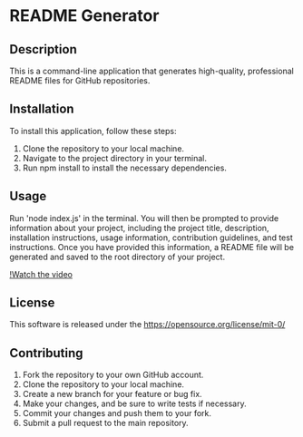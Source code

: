 # README Generator

  ## Description

  This is a command-line application that generates high-quality, professional README files for GitHub repositories. 

  ## Installation

  To install this application, follow these steps: 
  
  1. Clone the repository to your local machine. 
  2. Navigate to the project directory in your terminal. 
  3. Run npm install to install the necessary dependencies. 

  ## Usage

  Run 'node index.js' in the terminal. You will then be prompted to provide information about your project, including the project title, description, installation instructions, usage information, contribution guidelines, and test instructions. Once you have provided this information, a README file will be generated and saved to the root directory of your project. 

  [!Watch the video](Untitled_%20Feb%2014,%202023%209_57%20PM.webm)

  ## License

  This software is released under the https://opensource.org/license/mit-0/

  ## Contributing

  1. Fork the repository to your own GitHub account. 
  2. Clone the repository to your local machine. 
  3. Create a new branch for your feature or bug fix. 
  4. Make your changes, and be sure to write tests if necessary.
  5. Commit your changes and push them to your fork. 
  6. Submit a pull request to the main repository. 